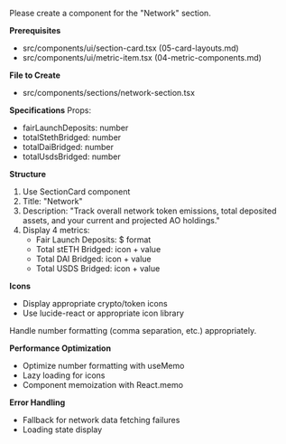 Please create a component for the "Network" section.

**Prerequisites**

- src/components/ui/section-card.tsx (05-card-layouts.md)
- src/components/ui/metric-item.tsx (04-metric-components.md)

**File to Create**

- src/components/sections/network-section.tsx

**Specifications**
Props:

- fairLaunchDeposits: number
- totalStethBridged: number
- totalDaiBridged: number
- totalUsdsBridged: number

**Structure**

1. Use SectionCard component
2. Title: "Network"
3. Description: "Track overall network token emissions, total deposited assets, and your current and projected AO holdings."
4. Display 4 metrics:
   - Fair Launch Deposits: $ format
   - Total stETH Bridged: icon + value
   - Total DAI Bridged: icon + value
   - Total USDS Bridged: icon + value

**Icons**

- Display appropriate crypto/token icons
- Use lucide-react or appropriate icon library

Handle number formatting (comma separation, etc.) appropriately.

**Performance Optimization**

- Optimize number formatting with useMemo
- Lazy loading for icons
- Component memoization with React.memo

**Error Handling**

- Fallback for network data fetching failures
- Loading state display
